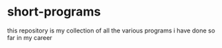 # short-programs
this repository is my collection of all the various programs i have done so far in my career

